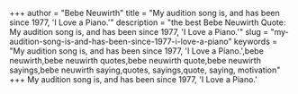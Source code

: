 +++
author = "Bebe Neuwirth"
title = "My audition song is, and has been since 1977, 'I Love a Piano.'"
description = "the best Bebe Neuwirth Quote: My audition song is, and has been since 1977, 'I Love a Piano.'"
slug = "my-audition-song-is-and-has-been-since-1977-i-love-a-piano"
keywords = "My audition song is, and has been since 1977, 'I Love a Piano.',bebe neuwirth,bebe neuwirth quotes,bebe neuwirth quote,bebe neuwirth sayings,bebe neuwirth saying,quotes, sayings,quote, saying, motivation"
+++
My audition song is, and has been since 1977, 'I Love a Piano.'
